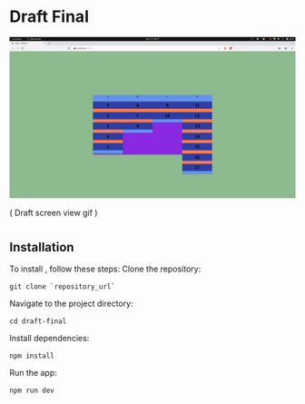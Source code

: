 # Draft Final

<img src="src/assets/images/docs/final-draft.gif"/>
<p style="margin-bottom:40px;">( Draft screen view gif )</p>

## Installation

To install , follow these steps:
Clone the repository:

```
git clone `repository_url`
```

Navigate to the project directory:

```
cd draft-final
```

Install dependencies:

```
npm install
```

Run the app:

```
npm run dev
```
